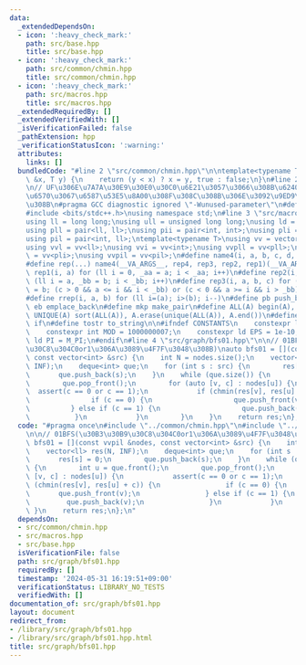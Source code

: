 ```yaml
---
data:
  _extendedDependsOn:
  - icon: ':heavy_check_mark:'
    path: src/base.hpp
    title: src/base.hpp
  - icon: ':heavy_check_mark:'
    path: src/common/chmin.hpp
    title: src/common/chmin.hpp
  - icon: ':heavy_check_mark:'
    path: src/macros.hpp
    title: src/macros.hpp
  _extendedRequiredBy: []
  _extendedVerifiedWith: []
  _isVerificationFailed: false
  _pathExtension: hpp
  _verificationStatusIcon: ':warning:'
  attributes:
    links: []
  bundledCode: "#line 2 \"src/common/chmin.hpp\"\n\ntemplate<typename T>\nbool chmin(T\
    \ &x, T y) {\n    return (y < x) ? x = y, true : false;\n}\n#line 2 \"src/base.hpp\"\
    \n// UF\u306E\u7A7A\u30E9\u30E0\u30C0\u6E21\u3057\u3066\u308B\u6240\u306E\u5F15\
    \u6570\u3067\u6587\u53E5\u8A00\u308F\u308C\u308B\u306E\u3092\u9ED9\u3089\u305B\
    \u308B\n#pragma GCC diagnostic ignored \"-Wunused-parameter\"\n#define _USE_MATH_DEFINES\n\
    #include <bits/stdc++.h>\nusing namespace std;\n#line 3 \"src/macros.hpp\"\n\n\
    using ll = long long;\nusing ull = unsigned long long;\nusing ld = long double;\n\
    using pll = pair<ll, ll>;\nusing pii = pair<int, int>;\nusing pli = pair<ll, int>;\n\
    using pil = pair<int, ll>;\ntemplate<typename T>\nusing vv = vector<vector<T>>;\n\
    using vvl = vv<ll>;\nusing vvi = vv<int>;\nusing vvpll = vv<pll>;\nusing vvpli\
    \ = vv<pli>;\nusing vvpil = vv<pil>;\n#define name4(i, a, b, c, d, e, ...) e\n\
    #define rep(...) name4(__VA_ARGS__, rep4, rep3, rep2, rep1)(__VA_ARGS__)\n#define\
    \ rep1(i, a) for (ll i = 0, _aa = a; i < _aa; i++)\n#define rep2(i, a, b) for\
    \ (ll i = a, _bb = b; i < _bb; i++)\n#define rep3(i, a, b, c) for (ll i = a, _bb\
    \ = b; (c > 0 && a <= i && i < _bb) or (c < 0 && a >= i && i > _bb); i += c)\n\
    #define rrep(i, a, b) for (ll i=(a); i>(b); i--)\n#define pb push_back\n#define\
    \ eb emplace_back\n#define mkp make_pair\n#define ALL(A) begin(A), end(A)\n#define\
    \ UNIQUE(A) sort(ALL(A)), A.erase(unique(ALL(A)), A.end())\n#define elif else\
    \ if\n#define tostr to_string\n\n#ifndef CONSTANTS\n    constexpr ll INF = 1e18;\n\
    \    constexpr int MOD = 1000000007;\n    constexpr ld EPS = 1e-10;\n    constexpr\
    \ ld PI = M_PI;\n#endif\n#line 4 \"src/graph/bfs01.hpp\"\n\n// 01BFS(\u30B3\u30B9\
    \u30C8\u304C0or1\u306A\u3089\u4F7F\u3048\u308B)\nauto bfs01 = [](const vvpil &nodes,\
    \ const vector<int> &src) {\n    int N = nodes.size();\n    vector<ll> res(N,\
    \ INF);\n    deque<int> que;\n    for (int s : src) {\n        res[s] = 0;\n \
    \       que.push_back(s);\n    }\n    while (que.size()) {\n        int u = que.front();\n\
    \        que.pop_front();\n        for (auto [v, c] : nodes[u]) {\n          \
    \  assert(c == 0 or c == 1);\n            if (chmin(res[v], res[u] + c)) {\n \
    \               if (c == 0) {\n                    que.push_front(v);\n      \
    \          } else if (c == 1) {\n                    que.push_back(v);\n     \
    \           }\n            }\n        }\n    }\n    return res;\n};\n"
  code: "#pragma once\n#include \"../common/chmin.hpp\"\n#include \"../macros.hpp\"\
    \n\n// 01BFS(\u30B3\u30B9\u30C8\u304C0or1\u306A\u3089\u4F7F\u3048\u308B)\nauto\
    \ bfs01 = [](const vvpil &nodes, const vector<int> &src) {\n    int N = nodes.size();\n\
    \    vector<ll> res(N, INF);\n    deque<int> que;\n    for (int s : src) {\n \
    \       res[s] = 0;\n        que.push_back(s);\n    }\n    while (que.size())\
    \ {\n        int u = que.front();\n        que.pop_front();\n        for (auto\
    \ [v, c] : nodes[u]) {\n            assert(c == 0 or c == 1);\n            if\
    \ (chmin(res[v], res[u] + c)) {\n                if (c == 0) {\n             \
    \       que.push_front(v);\n                } else if (c == 1) {\n           \
    \         que.push_back(v);\n                }\n            }\n        }\n   \
    \ }\n    return res;\n};\n"
  dependsOn:
  - src/common/chmin.hpp
  - src/macros.hpp
  - src/base.hpp
  isVerificationFile: false
  path: src/graph/bfs01.hpp
  requiredBy: []
  timestamp: '2024-05-31 16:19:51+09:00'
  verificationStatus: LIBRARY_NO_TESTS
  verifiedWith: []
documentation_of: src/graph/bfs01.hpp
layout: document
redirect_from:
- /library/src/graph/bfs01.hpp
- /library/src/graph/bfs01.hpp.html
title: src/graph/bfs01.hpp
---
```

